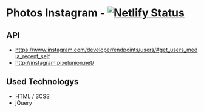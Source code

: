 # Photos Instagram - [![Netlify Status](https://api.netlify.com/api/v1/badges/1389e71a-c909-4d64-b4a4-c1be68a4ec4f/deploy-status)](https://app.netlify.com/sites/js-jquery-galerie-instagram/deploys)

## API
- https://www.instagram.com/developer/endpoints/users/#get_users_media_recent_self
- http://instagram.pixelunion.net/

## Used Technologys
- HTML / SCSS 
- jQuery

